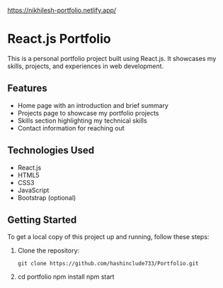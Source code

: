 https://nikhilesh-portfolio.netlify.app/


# React.js Portfolio

This is a personal portfolio project built using React.js. It showcases my skills, projects, and experiences in web development.

## Features

- Home page with an introduction and brief summary
- Projects page to showcase my portfolio projects
- Skills section highlighting my technical skills
- Contact information for reaching out

## Technologies Used

- React.js
- HTML5
- CSS3
- JavaScript
- Bootstrap (optional)

## Getting Started

To get a local copy of this project up and running, follow these steps:

1. Clone the repository:
   ```shell
   git clone https://github.com/hashinclude733/Portfolio.git
   
2.   cd portfolio
npm install
npm start
